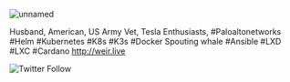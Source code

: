 ![unnamed](https://user-images.githubusercontent.com/32914889/152344175-e068c21b-d9b3-4fd5-b0f9-4ae618f7091b.png)

Husband, American, US Army Vet, Tesla Enthusiasts, #Paloaltonetworks #Helm #Kubernetes #K8s #K3s #Docker Spouting whale #Ansible #LXD #LXC #Cardano http://weir.live

![Twitter Follow](https://img.shields.io/twitter/follow/procheeseburger?color=purple&style=for-the-badge)
